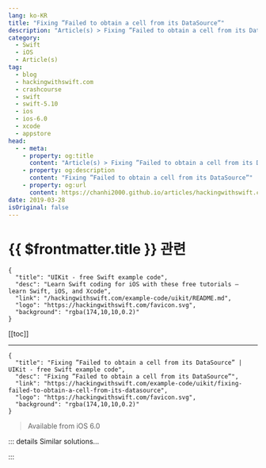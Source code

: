 ```yaml
---
lang: ko-KR
title: "Fixing ”Failed to obtain a cell from its DataSource”"
description: "Article(s) > Fixing ”Failed to obtain a cell from its DataSource”"
category:
  - Swift
  - iOS
  - Article(s)
tag: 
  - blog
  - hackingwithswift.com
  - crashcourse
  - swift
  - swift-5.10
  - ios
  - ios-6.0
  - xcode
  - appstore
head:
  - - meta:
    - property: og:title
      content: "Article(s) > Fixing ”Failed to obtain a cell from its DataSource”"
    - property: og:description
      content: "Fixing ”Failed to obtain a cell from its DataSource”"
    - property: og:url
      content: https://chanhi2000.github.io/articles/hackingwithswift.com/example-code/uikit/fixing-failed-to-obtain-a-cell-from-its-datasource.html
date: 2019-03-28
isOriginal: false
---
```


# {{ $frontmatter.title }} 관련

```component VPCard
{
  "title": "UIKit - free Swift example code",
  "desc": "Learn Swift coding for iOS with these free tutorials – learn Swift, iOS, and Xcode",
  "link": "/hackingwithswift.com/example-code/uikit/README.md",
  "logo": "https://hackingwithswift.com/favicon.svg",
  "background": "rgba(174,10,10,0.2)"
}
```

[[toc]]

---

```component VPCard
{
  "title": "Fixing ”Failed to obtain a cell from its DataSource” | UIKit - free Swift example code",
  "desc": "Fixing ”Failed to obtain a cell from its DataSource”",
  "link": "https://hackingwithswift.com/example-code/uikit/fixing-failed-to-obtain-a-cell-from-its-datasource",
  "logo": "https://hackingwithswift.com/favicon.svg",
  "background": "rgba(174,10,10,0.2)"
}
```

> Available from iOS 6.0

<!-- TODO: 작성 -->

<!--
This is a common error, but it's easily fixed. There are two main reasons why table views fail to return cells, but they give different error messages. If you get an error like this:

```swift
Terminating app due to uncaught exception 'NSInternalInconsistencyException', reason: 'UITableView (<UITableView: 0x7f9cd8830c00; frame = (0 0; 414 736); clipsToBounds = YES; autoresize = W+H; gestureRecognizers = <NSArray: 0x7f9cd8430900>; layer = <CALayer: 0x7f9cd8428370>; contentOffset: {0, -64}; contentSize: {414, 0}>) failed to obtain a cell from its dataSource 
```

…it means that your `cellForRowAt` method is returning nil for some reason, and it's usually because you are failing to dequeue a reusable cell.

If you want to confirm this, just set a breakpoint after your current dequeue call. For example, if you have code like this:

```swift
override func tableView(_ tableView: UITableView, cellForRowAt indexPath: IndexPath) -> UITableViewCell {
    let cell = tableView.dequeueReusableCell(withIdentifier: "Cell")!
    let object = objects[indexPath.row]
    cell.textLabel!.text = object.description
    return cell
}
```

…then you should set the breakpoint on the `let object =` line. If the problem is that `tableView.dequeueReusableCell(withIdentifier:)` is returning nil, you'll find `cell` is set to nil.

If you're using modern Xcode templates where you get a prototype cell made for you, you should probably be using this instead:

```swift
let cell = tableView.dequeueReusableCell(withIdentifier: "Cell", for: indexPath)
```

If you aren't using an Xcode template, use that line of code anyway then register your own re-use identifier like this:

```swift
tableView.register(UITableViewCell.self, forCellReuseIdentifier: "Cell")
```

All being well that should resolve the problem. If not, check that the cell identifier is correct: it's "Cell" by default, but you might have changed it. Such a misspelling ought to cause a crash when `tableView.dequeueReusableCell(withIdentifier:)` fails, but it's worth checking anyway.

-->

::: details Similar solutions…

<!--
/example-code/uikit/fixing-unable-to-dequeue-a-cell-with-identifier">Fixing "Unable to dequeue a cell with identifier" 
/example-code/language/fixing-class-viewcontroller-has-no-initializers">Fixing "Class ViewController has no initializers" 
/example-code/language/fixing-ambiguous-reference-to-member-when-using-ceil-or-round">Fixing "Ambiguous reference to member when using ceil or round"</a>
-->

:::

